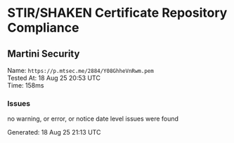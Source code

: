 # STIR/SHAKEN Certificate Repository Compliance

## Martini Security

Name: `https://p.mtsec.me/2884/Y08GhheVnRwm.pem`\
Tested At: 18 Aug 25 20:53 UTC\
Time: 158ms

### Issues

no warning, or error, or notice date level issues were found

Generated: 18 Aug 25 21:13 UTC